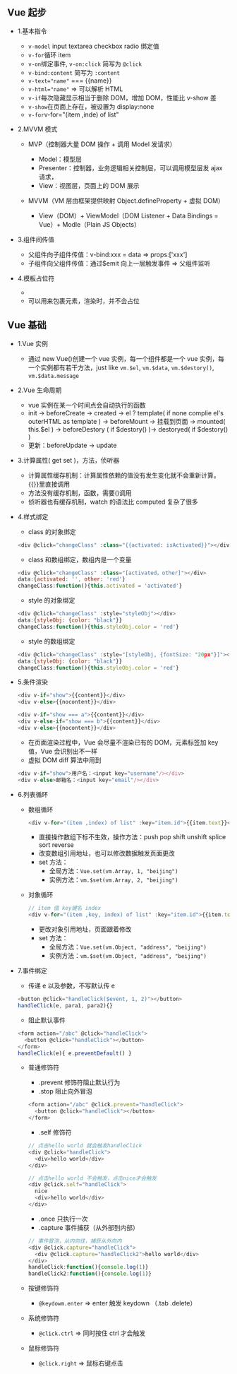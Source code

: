 ## Vue 起步

- 1.基本指令

  - `v-model` input textarea checkbox radio 绑定值
  - `v-for`循环 item
  - `v-on`绑定事件, `v-on:click` 简写为 `@click`
  - `v-bind:content` 简写为 `:content`
  - `v-text="name"` === {{name}}
  - `v-html="name"` => 可以解析 HTML
  - `v-if`每次隐藏显示相当于删除 DOM，增加 DOM，性能比 v-show 差
  - `v-show`在页面上存在，被设置为 display:none
  - `v-for`v-for="(item ,inde) of list"

- 2.MVVM 模式

  - MVP（控制器大量 DOM 操作 + 调用 Model 发请求）
    - Model：模型层
    - Presenter：控制器，业务逻辑相关控制层，可以调用模型层发 ajax 请求，
    - View：视图层，页面上的 DOM 展示
  - MVVM（VM 层由框架提供映射 Object.defineProperty + 虚拟 DOM）

    - View（DOM）+ ViewModel（DOM Listener + Data Bindings = Vue）+ Modle（Plain JS Objects）

- 3.组件间传值

  - 父组件向子组件传值：v-bind:xxx = data => props:['xxx']
  - 子组件向父组件传值：通过\$emit 向上一层触发事件 => 父组件监听

- 4.模板占位符
  - <template v-for="..."><div>{{xxx}}</div><span>{{xxx}}</span></template>
  - 可以用来包裹元素，渲染时，并不会占位

## Vue 基础

- 1.Vue 实例

  - 通过 new Vue()创建一个 vue 实例，每一个组件都是一个 vue 实例，每一个实例都有若干方法，just like `vm.$el`, `vm.$data`, `vm.$destory()`, `vm.$data.message`

- 2.Vue 生命周期

  - vue 实例在某一个时间点会自动执行的函数
  - init -> beforeCreate -> created -> el ? template( if none complie el's outerHTML as template ) -> beforeMount -> 挂载到页面 -> mounted( this.$el ) -> beforeDestory ( if $destory() )-> destoryed( if \$destory() )
  - 更新：beforeUpdate -> update

- 3.计算属性( get set )，方法，侦听器

  - 计算属性缓存机制：计算属性依赖的值没有发生变化就不会重新计算，{{}}里直接调用
  - 方法没有缓存机制，函数，需要()调用
  - 侦听器也有缓存机制，watch 的语法比 computed 复杂了很多

- 4.样式绑定

  - class 的对象绑定

  ```js
  <div @click="changeClass" :class="{{activated: isActivated}}"></div>
  ```

  - class 和数组绑定，数组内是一个变量

  ```js
  <div @click="changeClass" :class="[activated，other]"></div>
  data:{activated: '', other: 'red'}
  changeClass:function(){this.activated = 'activated'}
  ```

  - style 的对象绑定

  ```js
  <div @click="changeClass" :style="styleObj"></div>
  data:{styleObj: {color: "black"}}
  changeClass:function(){this.styleObj.color = 'red'}
  ```

  - style 的数组绑定

  ```js
  <div @click="changeClass" :style="[styleObj, {fontSize: "20px"}]"></div>
  data:{styleObj: {color: "black"}}
  changeClass:function(){this.styleObj.color = 'red'}
  ```

- 5.条件渲染

  ```js
  <div v-if="show">{{content}}</div>
  <div v-else>{{nocontent}}</div>
  ```

  ```js
  <div v-if="show === a">{{content}}</div>
  <div v-else-if="show === b">{{content}}</div>
  <div v-else>{{nocontent}}</div>
  ```

  - 在页面渲染过程中，Vue 会尽量不渲染已有的 DOM，元素标签加 key 值，Vue 会识别出不一样
  - 虚拟 DOM diff 算法中用到

  ```js
  <div v-if="show">用户名：<input key="username"/></div>
  <div v-else>邮箱名：<input key="email"/></div>
  ```

- 6.列表循环

  - 数组循环

    ```js
    <div v-for="(item ,index) of list" :key="item.id">{{item.text}}</div>
    ```

    - 直接操作数组下标不生效，操作方法：push pop shift unshift splice sort reverse
    - 改变数组引用地址，也可以修改数据触发页面更改
    - set 方法：
      - 全局方法：`Vue.set(vm.Array, 1, "beijing")`
      - 实例方法：`vm.$set(vm.Array, 2, "beijing")`

  - 对象循环

    ```js
    // item 值 key键名 index
    <div v-for="(item ,key, index) of list" :key="item.id">{{item.text}}</div>
    ```

    - 更改对象引用地址，页面跟着修改
    - set 方法：
      - 全局方法：`Vue.set(vm.Object, "address", "beijing")`
      - 实例方法：`vm.$set(vm.Object, "address", "beijing")`

- 7.事件绑定

  - 传递 e 以及参数，不写默认传 e

  ```js
  <button @click="handleClick($event, 1, 2)"></button>
  handleClick(e, para1, para2){}
  ```

  - 阻止默认事件

  ```js
  <form action="/abc" @click="handleClick">
    <button @click="handleClick"></button>
  </form>
  handleClick(e){ e.preventDefault() }
  ```

  - 普通修饰符

    - .prevent 修饰符阻止默认行为
    - .stop 阻止向外冒泡

    ```js
    <form action="/abc" @click.prevent="handleClick">
      <button @click="handleClick"></button>
    </form>
    ```

    - .self 修饰符

    ```js
    // 点击hello world 就会触发handleClick
    <div @click="handleClick">
      <div>hello world</div>
    </div>
    ```

    ```js
    // 点击hello world 不会触发，点击nice才会触发
    <div @click.self="handleClick">
      nice
      <div>hello world</div>
    </div>
    ```

    - .once 只执行一次
    - .capture 事件捕获（从外部到内部）

    ```js
    // 事件冒泡，从内向往，捕获从外向内
    <div @click.capture="handleClick">
      <div @click.capture="handleClick2">hello world</div>
    </div>
    handleClick:function(){console.log(1)}
    handleClick2:function(){console.log(1)}
    ```

  - 按键修饰符
    - `@keydowm.enter` => enter 触发 keydown （.tab .delete）
  - 系统修饰符
    - `@click.ctrl` => 同时按住 ctrl 才会触发
  - 鼠标修饰符
    - `@click.right` => 鼠标右键点击
